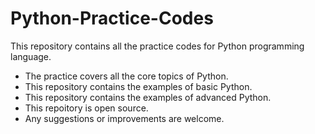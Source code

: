 # Python-Practice-Codes
This repository contains all the practice codes for Python programming language.
- The practice covers all the core topics of Python.
- This repository contains the examples of basic Python.
- This repository contains the examples of advanced Python.
- This repoitory is open source.
- Any suggestions or improvements are welcome.